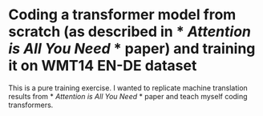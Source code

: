 # Coding a transformer model from scratch (as described in * *Attention is All You Need* * paper) and training it on WMT14 EN-DE dataset
This is a pure training exercise. I wanted to replicate machine translation results from * *Attention is All You Need* * paper and teach myself coding transformers.
